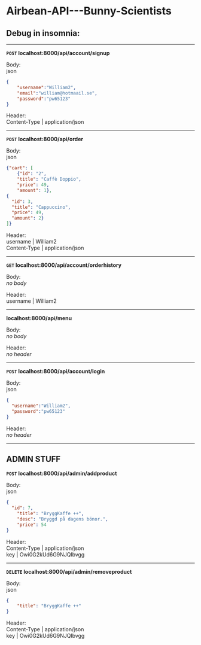 # Airbean-API---Bunny-Scientists

## Debug in insomnia:

---
**`POST` localhost:8000/api/account/signup**

Body:    
json       
```json
{
    "username":"William2",
    "email":"william@hotmaail.se",
    "password":"pw65123"
}
```

Header:   
Content-Type | application/json

---
**`POST` localhost:8000/api/order**

Body:     
json        
```json
{"cart": [
    {"id": "2",
    "title": "Caffè Doppio",
    "price": 49,
    "amount": 1},
{
  "id": 3,
  "title": "Cappuccino",
  "price": 49,
  "amount": 2}
]}
```

Header:      
username | William2     
Content-Type | application/json

---
**`GET` localhost:8000/api/account/orderhistory**

Body:         
*no body*

Header:   
username | William2     

---
**localhost:8000/api/menu**

Body:       
*no body*

Header:        
*no header*

---
**`POST` localhost:8000/api/account/login**

Body:       
json                 
```json
{
  "username":"William2",
  "password":"pw65123"
}
```

Header:        
*no header*

---
ADMIN STUFF
---
**`POST` localhost:8000/api/admin/addproduct**

Body:       
json            
```json
{
  "id": 7,
	"title": "BryggKaffe ++",
	"desc": "Bryggd på dagens bönor.",
	"price": 54
}
```

Header:        
Content-Type | application/json           
key | Owi0G2kUd6G9NJQlbvgg

---
**`DELETE` localhost:8000/api/admin/removeproduct**

Body:       
json         
```json
{
	"title": "BryggKaffe ++"
}
```

Header:        
Content-Type | application/json           
key | Owi0G2kUd6G9NJQlbvgg
